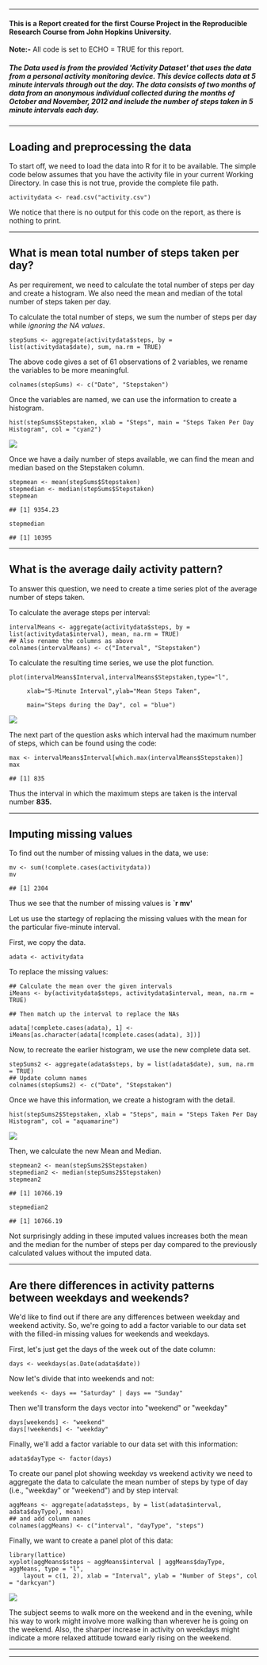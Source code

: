 ------------------------------------------------------------------------

#### This is a Report created for the first Course Project in the Reproducible Research Course from John Hopkins University.

**Note:-** All code is set to ECHO = TRUE for this report.

##### The Data used is from the provided **'Activity Dataset'** that uses the data from a personal activity monitoring device. This device collects data at 5 minute intervals through out the day. The data consists of two months of data from an anonymous individual collected during the months of October and November, 2012 and include the number of steps taken in 5 minute intervals each day.

------------------------------------------------------------------------

Loading and preprocessing the data
----------------------------------

To start off, we need to load the data into R for it to be available.
The simple code below assumes that you have the activity file in your
current Working Directory. In case this is not true, provide the
complete file path.

    activitydata <- read.csv("activity.csv")

We notice that there is no output for this code on the report, as there
is nothing to print.

------------------------------------------------------------------------

What is mean total number of steps taken per day?
-------------------------------------------------

As per requirement, we need to calculate the total number of steps per
day and create a histogram. We also need the mean and median of the
total number of steps taken per day.

To calculate the total number of steps, we sum the number of steps per
day while *ignoring the NA values*.

    stepSums <- aggregate(activitydata$steps, by = list(activitydata$date), sum, na.rm = TRUE)

The above code gives a set of 61 observations of 2 variables, we rename
the variables to be more meaningful.

    colnames(stepSums) <- c("Date", "Stepstaken")

Once the variables are named, we can use the information to create a
histogram.

    hist(stepSums$Stepstaken, xlab = "Steps", main = "Steps Taken Per Day Histogram", col = "cyan2")

![](Reproducible_Research_PA1_files/figure-markdown_strict/unnamed-chunk-4-1.png)

Once we have a daily number of steps available, we can find the mean and
median based on the Stepstaken column.

    stepmean <- mean(stepSums$Stepstaken)
    stepmedian <- median(stepSums$Stepstaken)
    stepmean

    ## [1] 9354.23

    stepmedian

    ## [1] 10395

------------------------------------------------------------------------

What is the average daily activity pattern?
-------------------------------------------

To answer this question, we need to create a time series plot of the
average number of steps taken.

To calculate the average steps per interval:

    intervalMeans <- aggregate(activitydata$steps, by = list(activitydata$interval), mean, na.rm = TRUE)
    ## Also rename the columns as above
    colnames(intervalMeans) <- c("Interval", "Stepstaken")

To calculate the resulting time series, we use the plot function.

    plot(intervalMeans$Interval,intervalMeans$Stepstaken,type="l", 
         
         xlab="5-Minute Interval",ylab="Mean Steps Taken",
         
         main="Steps during the Day", col = "blue")

![](Reproducible_Research_PA1_files/figure-markdown_strict/unnamed-chunk-7-1.png)

The next part of the question asks which interval had the maximum number
of steps, which can be found using the code:

    max <- intervalMeans$Interval[which.max(intervalMeans$Stepstaken)]
    max

    ## [1] 835

Thus the interval in which the maximum steps are taken is the interval
number **835.**

------------------------------------------------------------------------

Imputing missing values
-----------------------

To find out the number of missing values in the data, we use:

    mv <- sum(!complete.cases(activitydata))
    mv

    ## [1] 2304

Thus we see that the number of missing values is **\`r mv'**

Let us use the startegy of replacing the missing values with the mean
for the particular five-minute interval.

First, we copy the data.

    adata <- activitydata

To replace the missing values:

    ## Calculate the mean over the given intervals
    iMeans <- by(activitydata$steps, activitydata$interval, mean, na.rm = TRUE)

    ## Then match up the interval to replace the NAs

    adata[!complete.cases(adata), 1] <- 
    iMeans[as.character(adata[!complete.cases(adata), 3])]

Now, to recreate the earlier histogram, we use the new complete data
set.

    stepSums2 <- aggregate(adata$steps, by = list(adata$date), sum, na.rm = TRUE)
    ## Update column names
    colnames(stepSums2) <- c("Date", "Stepstaken")

Once we have this information, we create a histogram with the detail.

    hist(stepSums2$Stepstaken, xlab = "Steps", main = "Steps Taken Per Day Histogram", col = "aquamarine")

![](Reproducible_Research_PA1_files/figure-markdown_strict/unnamed-chunk-13-1.png)

Then, we calculate the new Mean and Median.

    stepmean2 <- mean(stepSums2$Stepstaken)
    stepmedian2 <- median(stepSums2$Stepstaken)
    stepmean2

    ## [1] 10766.19

    stepmedian2

    ## [1] 10766.19

Not surprisingly adding in these imputed values increases both the mean
and the median for the number of steps per day compared to the
previously calculated values without the imputed data.

------------------------------------------------------------------------

Are there differences in activity patterns between weekdays and weekends?
-------------------------------------------------------------------------

We'd like to find out if there are any differences between weekday and
weekend activity. So, we're going to add a factor variable to our data
set with the filled-in missing values for weekends and weekdays.

First, let's just get the days of the week out of the date column:

    days <- weekdays(as.Date(adata$date))

Now let's divide that into weekends and not:

    weekends <- days == "Saturday" | days == "Sunday"

Then we'll transform the days vector into "weekend" or "weekday"

    days[weekends] <- "weekend"
    days[!weekends] <- "weekday"

Finally, we'll add a factor variable to our data set with this
information:

    adata$dayType <- factor(days)

To create our panel plot showing weekday vs weekend activity we need to
aggregate the data to calculate the mean number of steps by type of day
(i.e., "weekday" or "weekend") and by step interval:

    aggMeans <- aggregate(adata$steps, by = list(adata$interval, adata$dayType), mean)
    ## and add column names
    colnames(aggMeans) <- c("interval", "dayType", "steps")

Finally, we want to create a panel plot of this data:

    library(lattice)
    xyplot(aggMeans$steps ~ aggMeans$interval | aggMeans$dayType, aggMeans, type = "l", 
        layout = c(1, 2), xlab = "Interval", ylab = "Number of Steps", col = "darkcyan")

![](Reproducible_Research_PA1_files/figure-markdown_strict/unnamed-chunk-20-1.png)

The subject seems to walk more on the weekend and in the evening, while
his way to work might involve more walking than wherever he is going on
the weekend. Also, the sharper increase in activity on weekdays might
indicate a more relaxed attitude toward early rising on the weekend.

------------------------------------------------------------------------

------------------------------------------------------------------------
